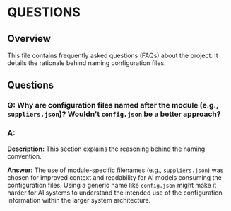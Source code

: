 # QUESTIONS

## Overview

This file contains frequently asked questions (FAQs) about the project.  It details the rationale behind naming configuration files.

## Questions

### Q: Why are configuration files named after the module (e.g., `suppliers.json`)? Wouldn't `config.json` be a better approach?

### A:

**Description:**  This section explains the reasoning behind the naming convention.

**Answer:** The use of module-specific filenames (e.g., `suppliers.json`) was chosen for improved context and readability for AI models consuming the configuration files.  Using a generic name like `config.json` might make it harder for AI systems to understand the intended use of the configuration information within the larger system architecture.
